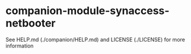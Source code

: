# companion-module-synaccess-netbooter

See HELP.md (./companion/HELP.md) and LICENSE (./LICENSE) for more information
